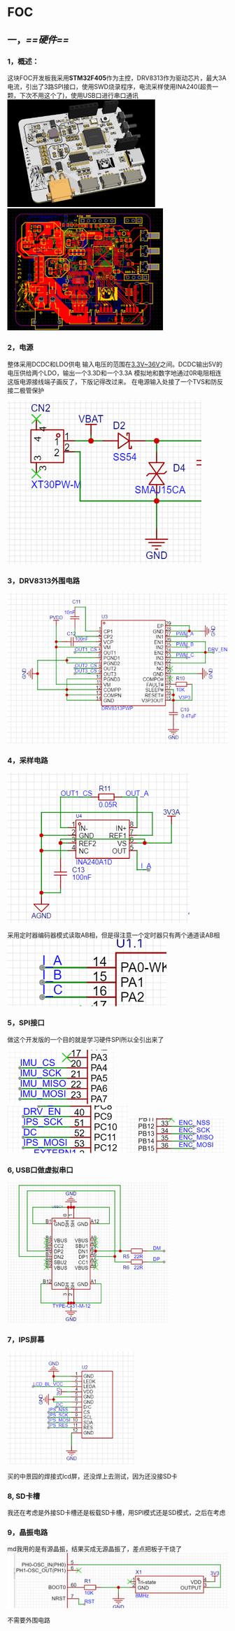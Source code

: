 # FOC

## 一，***==硬件==***

### 1，概述：

​	这块FOC开发板我采用**STM32F405**作为主控，DRV8313作为驱动芯片，最大3A电流，引出了3路SPI接口，使用SWD烧录程序，电流采样使用INA240(超贵一颗，下次不用这个了)，使用USB口进行串口通讯
<img src="README/image-20230829143627452.png" alt="image-20230829143627452" style="zoom: 33%;" /><img src="README/image-20230829143658847.png" alt="image-20230829143658847" style="zoom: 50%;" />



### 2，电源

整体采用DCDC和LDO供电
输入电压的范围在<u>3.3V~36V</u>之间。DCDC输出5V的电压供给两个LDO，输出一个3.3D和一个3.3A
模拟地和数字地通过0R电阻相连
这版电源接线端子画反了，下版记得改过来。
在电源输入处接了一个TVS和防反接二极管保护

![image-20230829143734607](README/image-20230829143734607.png)



### 3，DRV8313外围电路

![image-20230829143749449](README/image-20230829143749449.png)



### 4，采样电路

![image-20230829143803557](README/image-20230829143803557.png)

采用定时器编码器模式读取AB相，但是得注意一个定时器只有两个通道读AB相
![image-20230829143821401](README/image-20230829143821401.png)



### 5，SPI接口

做这个开发版的一个目的就是学习硬件SPI所以全引出来了

<img src="README/image-20230829143838689.png" alt="image-20230829143838689" style="zoom:50%;" /><img src="README/image-20230829143857430.png" alt="image-20230829143857430" style="zoom:50%;" /><img src="README/image-20230829143917488.png" alt="image-20230829143917488" style="zoom:50%;" />

### 6,  USB口做虚拟串口

<img src="README/image-20230829143936284.png" alt="image-20230829143936284" style="zoom: 50%;" />

### 7，IPS屏幕

<img src="README/image-20230829143951766.png" alt="image-20230829143951766" style="zoom:67%;" />

买的中景园的焊接式lcd屏，还没焊上去测试，因为还没接SD卡

### 8,	SD卡槽

我还在考虑是外接SD卡槽还是板载SD卡槽，用SPI模式还是SD模式，之后在考虑

### 9，晶振电路

md我用的是有源晶振，结果买成无源晶振了，差点把板子干烧了
<img src="README/image-20230829144116133.png" alt="image-20230829144116133" style="zoom:50%;" />

不需要外围电路
